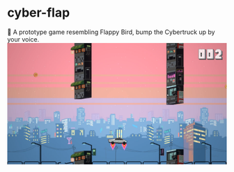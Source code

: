 # cyber-flap
:truck: A prototype game resembling Flappy Bird, bump the Cybertruck up by your voice.
![cover](/images/cover.png "cover")

